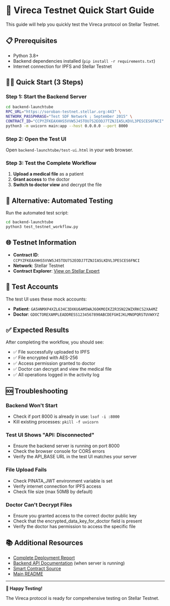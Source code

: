# 🚀 Vireca Testnet Quick Start Guide

This guide will help you quickly test the Vireca protocol on Stellar Testnet.

## 📋 Prerequisites

- Python 3.8+
- Backend dependencies installed (`pip install -r requirements.txt`)
- Internet connection for IPFS and Stellar Testnet

## 🏃‍♂️ Quick Start (3 Steps)

### Step 1: Start the Backend Server
```bash
cd backend-launchtube
RPC_URL="https://soroban-testnet.stellar.org:443" \
NETWORK_PASSPHRASE="Test SDF Network ; September 2015" \
CONTRACT_ID="CCPYZFKEAXHHS5VVW5J45TOU7S2EODJ7TZNJIA5LKDVL3PESCES6FNCI" \
python3 -m uvicorn main:app --host 0.0.0.0 --port 8000
```

### Step 2: Open the Test UI
Open `backend-launchtube/test-ui.html` in your web browser.

### Step 3: Test the Complete Workflow
1. **Upload a medical file** as a patient
2. **Grant access** to the doctor
3. **Switch to doctor view** and decrypt the file

## 🧪 Alternative: Automated Testing

Run the automated test script:
```bash
cd backend-launchtube
python3 test_testnet_workflow.py
```

## 🌐 Testnet Information

- **Contract ID**: `CCPYZFKEAXHHS5VVW5J45TOU7S2EODJ7TZNJIA5LKDVL3PESCES6FNCI`
- **Network**: Stellar Testnet
- **Contract Explorer**: [View on Stellar Expert](https://stellar.expert/explorer/testnet/contract/CCPYZFKEAXHHS5VVW5J45TOU7S2EODJ7TZNJIA5LKDVL3PESCES6FNCI)

## 🔧 Test Accounts

The test UI uses these mock accounts:
- **Patient**: `GA5HNMXP4XZL634C3DXKU6AM5WAJ6OKMOIKZ2R3SN22WZXRKCS2XA4MZ`
- **Doctor**: `GDOCTOREXAMPLEADDRESS1234567890ABCDEFGHIJKLMNOPQRSTUVWXYZ`

## ✅ Expected Results

After completing the workflow, you should see:
- ✅ File successfully uploaded to IPFS
- ✅ File encrypted with AES-256
- ✅ Access permission granted to doctor
- ✅ Doctor can decrypt and view the medical file
- ✅ All operations logged in the activity log

## 🆘 Troubleshooting

### Backend Won't Start
- Check if port 8000 is already in use: `lsof -i :8000`
- Kill existing processes: `pkill -f uvicorn`

### Test UI Shows "API: Disconnected"
- Ensure the backend server is running on port 8000
- Check the browser console for CORS errors
- Verify the API_BASE URL in the test UI matches your server

### File Upload Fails
- Check PINATA_JWT environment variable is set
- Verify internet connection for IPFS access
- Check file size (max 50MB by default)

### Doctor Can't Decrypt Files
- Ensure you granted access to the correct doctor public key
- Check that the encrypted_data_key_for_doctor field is present
- Verify the doctor has permission to access the specific file

## 📚 Additional Resources

- [Complete Deployment Report](../TESTNET_DEPLOYMENT.md)
- [Backend API Documentation](http://localhost:8000/docs) (when server is running)
- [Smart Contract Source](../contracts/src/lib.rs)
- [Main README](../README.md)

---

**🎉 Happy Testing!**

The Vireca protocol is ready for comprehensive testing on Stellar Testnet. 